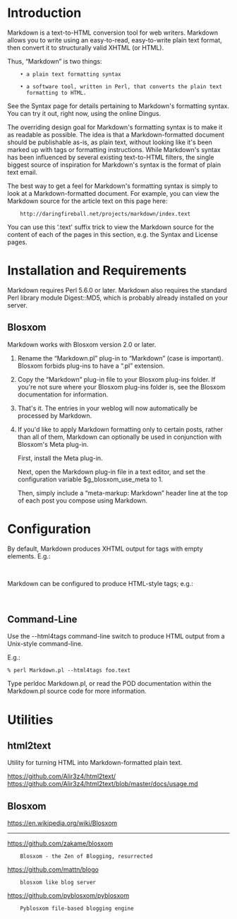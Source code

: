 # Introduction

Markdown is a text-to-HTML conversion tool for web writers.
Markdown allows  you to  write using an  easy-to-read, easy-to-write  plain text
format, then convert it to structurally valid XHTML (or HTML).

Thus, “Markdown” is two things:

        • a plain text formatting syntax

        • a software tool, written in Perl, that converts the plain text
          formatting to HTML.

See the Syntax page for details pertaining to Markdown's formatting syntax.
You can try it out, right now, using the online Dingus.

The overriding  design goal for  Markdown's formatting syntax  is to make  it as
readable as possible.
The idea is  that a Markdown-formatted document should be  publishable as-is, as
plain text,  without looking like  it's been marked  up with tags  or formatting
instructions.
While Markdown's  syntax has  been influenced  by several  existing text-to-HTML
filters, the single  biggest source of inspiration for Markdown's  syntax is the
format of plain text email.

The best way to get a feel for Markdown's formatting syntax is simply to look at
a Markdown-formatted document.
For example, you can view the Markdown  source for the article text on this page
here:

        http://daringfireball.net/projects/markdown/index.text

You  can use  this ‘.text'  suffix trick  to view  the Markdown  source for  the
content of each of the pages in this section, e.g. the Syntax and License pages.

##
# Installation and Requirements

Markdown requires Perl 5.6.0 or later.
Markdown also  requires the standard  Perl library module Digest::MD5,  which is
probably already installed on your server.

## Blosxom

Markdown works with Blosxom version 2.0 or later.

 1. Rename the “Markdown.pl” plug-in to “Markdown” (case is important).
    Blosxom forbids plug-ins to  have a “.pl” extension.

 2. Copy the “Markdown” plug-in file to your Blosxom plug-ins folder.
    If you're  not sure where your  Blosxom plug-ins folder is,  see the Blosxom
    documentation for information.

 3. That's it.
    The entries in your weblog will now automatically be processed by Markdown.

 4. If you'd  like to apply  Markdown formatting  only to certain  posts, rather
    than  all of  them,  Markdown can  optionally be  used  in conjunction  with
    Blosxom's Meta plug-in.

    First, install the Meta plug-in.

    Next,  open  the  Markdown plug-in  file  in  a  text  editor, and  set  the
    configuration variable $g_blosxom_use_meta to 1.

    Then, simply  include a  “meta-markup: Markdown” header line  at the  top of
    each post you compose using Markdown.

##
# Configuration

By default, Markdown produces XHTML output for tags with empty elements.
E.g.:

<br />

Markdown can be configured to produce HTML-style tags; e.g.:

<br>

## Command-Line

Use the --html4tags command-line switch to produce HTML output from a Unix-style
command-line.

E.g.:

    % perl Markdown.pl --html4tags foo.text

Type perldoc Markdown.pl,  or read the POD documentation  within the Markdown.pl
source code for more information.

##
# Utilities
## html2text

Utility for turning HTML into Markdown-formatted plain text.

https://github.com/Alir3z4/html2text/
https://github.com/Alir3z4/html2text/blob/master/docs/usage.md

## Blosxom

https://en.wikipedia.org/wiki/Blosxom

---

https://github.com/zakame/blosxom

        Blosxom - the Zen of Blogging, resurrected

https://github.com/mattn/blogo

        blosxom like blog server

https://github.com/pyblosxom/pyblosxom

        Pyblosxom file-based blogging engine

